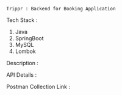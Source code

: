 ```Trippr : Backend for Booking Application```

Tech Stack : 
1. Java
2. SpringBoot
3. MySQL
4. Lombok

Description : 

API Details : 

Postman Collection Link : 